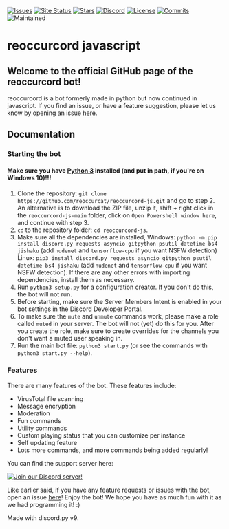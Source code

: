 [![Issues](https://img.shields.io/github/issues/reoccurcat/reoccurcord-js.svg?colorB=5e03fc)](https://github.com/reoccurcat/reoccurcord-js/issues)
[![Site Status](https://img.shields.io/website?down_color=lightgrey&down_message=offline&up_color=purple&up_message=online&url=https%3A%2F%2Frc.reoccur.tech)](https://rc.reoccur.tech)
[![Stars](https://img.shields.io/github/stars/reoccurcat/reoccurcord-js?style=social)](https://github.com/reoccurcat/reoccurcord-js/stargazers)
[![Discord](https://img.shields.io/discord/883472120083005441)](https://discord.gg/yATc4DJ69R)
[![License](https://img.shields.io/github/license/reoccurcat/reoccurcord-js)](https://github.com/reoccurcat/reoccurcord-js/blob/main/LICENSE)
[![Commits](https://img.shields.io/github/commit-activity/m/reoccurcat/reoccurcord-js)](https://github.com/reoccurcat/reoccurcord-js/commits/main)
![Maintained](https://img.shields.io/maintenance/yes/2021)

# reoccurcord javascript
## Welcome to the official GitHub page of the reoccurcord bot!
reoccurcord is a bot formerly made in python but now continued in javascript.
If you find an issue, or have a feature suggestion, please let us know by opening an issue [here](https://github.com/reoccurcat/reoccurcord/issues).

## Documentation

### Starting the bot
#### Make sure you have [Python 3](https://www.python.org/downloads/) installed (and put in path, if you're on Windows 10)!!!
1. Clone the repository: `git clone https://github.com/reoccurcat/reoccurcord-js.git` and go to step 2. An alternative is to download the ZIP file, unzip it, shift + right click in the `reoccurcord-js-main` folder, click on `Open Powershell window here`, and continue with step 3.
2. `cd` to the repository folder: `cd reoccurcord-js`.
3. Make sure all the dependencies are installed, Windows: `python -m pip install discord.py requests asyncio gitpython psutil datetime bs4 jishaku` (add `nudenet` and `tensorflow-cpu` if you want NSFW detection) Linux: `pip3 install discord.py requests asyncio gitpython psutil datetime bs4 jishaku` (add `nudenet` and `tensorflow-cpu` if you want NSFW detection). If there are any other errors with importing dependencies, install them as necessary.
4. Run `python3 setup.py` for a configuration creator. If you don't do this, the bot will not run.
5. Before starting, make sure the Server Members Intent is enabled in your bot settings in the Discord Developer Portal.
6. To make sure the `mute` and `unmute` commands work, please make a role called `muted` in your server. The bot will not (yet) do this for you. After you create the role, make sure to create overrides for the channels you don't want a muted user speaking in.
7. Run the main bot file: `python3 start.py` (or see the commands with `python3 start.py --help`).

### Features

There are many features of the bot. These features include:

- VirusTotal file scanning
- Message encryption
- Moderation
- Fun commands
- Utility commands
- Custom playing status that you can customize per instance
- Self updating feature
- Lots more commands, and more commands being added regularly!

You can find the support server here:

[![Join our Discord server!](https://invidget.switchblade.xyz/yATc4DJ69R)](http://discord.gg/yATc4DJ69R)

Like earlier said, if you have any feature requests or issues with the bot, open an issue [here](https://github.com/reoccurcat/reoccurcord-s/issues)!
Enjoy the bot! We hope you have as much fun with it as we had programming it! :)

Made with discord.py v9.
